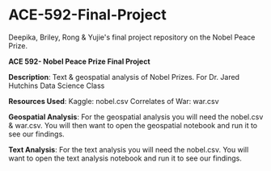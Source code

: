 # ACE-592-Final-Project
Deepika, Briley, Rong &amp; Yujie's final project repository on the Nobel Peace Prize.

**ACE 592- Nobel Peace Prize Final Project**

**Description**:
Text & geospatial analysis of Nobel Prizes. For Dr. Jared Hutchins Data Science Class

**Resources Used**:
Kaggle:
  nobel.csv
Correlates of War:
  war.csv

**Geospatial Analysis**:
For the geospatial analysis you will need the nobel.csv & war.csv. You will then want to open the geospatial notebook and run it to see our findings.

**Text Analysis**:
For the text analysis you will need the nobel.csv. You will want to open the text analysis notebook and run it to see our findings.
